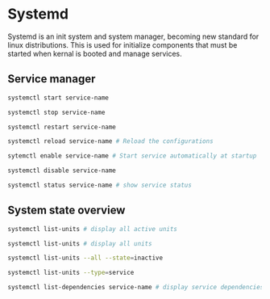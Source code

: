 # Systemd

Systemd is an init system and system manager, becoming new standard for linux distributions. This is used for initialize components that must be started when kernal is booted and manage services.

## Service manager

```sh
systemctl start service-name

systemctl stop service-name

systemctl restart service-name

systemctl reload service-name # Reload the configurations

sytemctl enable service-name # Start service automatically at startup

systemctl disable service-name

systemctl status service-name # show service status
```

## System state overview

```sh
systemctl list-units # display all active units

systemctl list-units # display all units

systemctl list-units --all --state=inactive

systemctl list-units --type=service

systemctl list-dependencies service-name # display service dependencies
```
